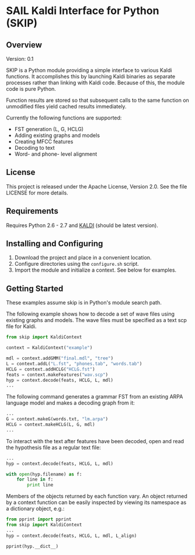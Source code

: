 SAIL Kaldi Interface for Python (SKIP)
====



Overview
----
Version: 0.1

SKIP is a Python module providing a simple interface to various
Kaldi functions. It accomplishes this by launching Kaldi binaries
as separate processes rather than linking with Kaldi
code. Because of this, the module code is pure Python.

Function results are stored so that subsequent calls to the same
function on unmodified files yield cached results immediately.


Currently the following functions are supported:

* FST generation (L, G, HCLG)
* Adding existing graphs and models
* Creating MFCC features
* Decoding to text
* Word- and phone- level alignment



License
----
This project is released under the Apache License, Version 2.0.
See the file LICENSE for more details.



Requirements
----
Requires Python 2.6 - 2.7 and [KALDI](http://kaldi.sourceforge.net/) (should be
latest version).



Installing and Configuring
----
1. Download the project and place in a convenient location.
2. Configure directories using the `configure.sh` script.
3. Import the module and initialize a context. See below for examples.



Getting Started
----
These examples assume skip is in Python's module search path.

The following example shows how to decode a set of wave files using existing graphs and models. The wave files must be specified as a text scp file for Kaldi.


```python
from skip import KaldiContext

context = KaldiContext("example")

mdl = context.addGMM("final.mdl", "tree")
L = context.addL("L.fst", "phones.tab", "words.tab")
HCLG = context.addHCLG("HCLG.fst")
feats = context.makeFeatures("wav.scp")
hyp = context.decode(feats, HCLG, L, mdl)
...
```


The following command generates a grammar FST from an existing ARPA language model
and makes a decoding graph from it:


```python
...
G = context.makeG(words.txt, "lm.arpa")
HCLG = context.makeHCLG(L, G, mdl)
...
```



To interact with the text after features have been decoded, open and read the hypothesis file as a regular text file:


```python
...
hyp = context.decode(feats, HCLG, L, mdl)

with open(hyp.filename) as f:
	for line in f:
		print line

```


Members of the objects returned by each function vary. An object returned by a context function can be easily inspected by viewing its namespace as a dictionary object, e.g.:


```python
from pprint import pprint
from skip import KaldiContext
...
hyp = context.decode(feats, HCLG, L, mdl, L_align)

pprint(hyp.__dict__)

```

